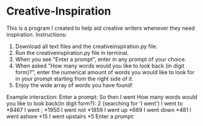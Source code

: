 # Creative-Inspiration
This is a program I created to help aid creative writers whenever they need inspiration. 
Instructions:
  1. Download all text files and the creativeinspiration.py file.
  2. Run the creativeinspiration.py file in terminal.
  3. When you see "Enter a prompt", enter in any prompt of your choice.
  4. When asked "How many words would you like to look back (in digit form)?", enter the numerical amount of words you would like to look for in your prompt starting from the right side of it.
  5. Enjoy the wide array of words you have found!

  Example interaction:
    Enter a prompt: So then I went
    How many words would you like to look back(in digit form?): 2
    (searching for 'I went')
    I went to *8467
    I went ; *1950
    I went not *1859
    I went up *669
    I went down *481
    I went ashore *15
    I went upstairs *5
    Enter a prompt:
